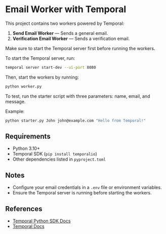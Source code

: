 # Email Worker with Temporal

This project contains two workers powered by Temporal:

1. **Send Email Worker** — Sends a general email.  
2. **Verification Email Worker** — Sends a verification email.

Make sure to start the Temporal server first before running the workers.

To start the Temporal server, run:

```bash
temporal server start-dev --ui-port 8080
```

Then, start the workers by running:

```bash
python worker.py
```

To test, run the starter script with three parameters: name, email, and message.

Example:

```bash
python starter.py John john@example.com "Hello from Temporal!"
```

## Requirements

- Python 3.10+  
- Temporal SDK (`pip install temporalio`)  
- Other dependencies listed in `pyproject.toml`

## Notes

- Configure your email credentials in a `.env` file or environment variables.  
- Ensure the Temporal server is running before starting the workers.

## References

- [Temporal Python SDK Docs](https://python.temporal.io/)  
- [Temporal Docs](https://docs.temporal.io/)
